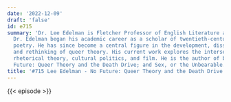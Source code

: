 ```yaml
---
date: '2022-12-09'
draft: 'false'
id: e715
summary: 'Dr. Lee Edelman is Fletcher Professor of English Literature at Tufts University.
  Dr. Edelman began his academic career as a scholar of twentieth-century American
  poetry. He has since become a central figure in the development, dissemination,
  and rethinking of queer theory. His current work explores the intersections of sexuality,
  rhetorical theory, cultural politics, and film. He is the author of books like No
  Future: Queer Theory and the Death Drive; and Sex, or the Unbearable.'
title: '#715 Lee Edelman - No Future: Queer Theory and the Death Drive'
---
```

{{< episode >}}
